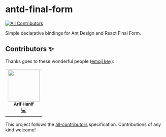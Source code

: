 # antd-final-form
<!-- ALL-CONTRIBUTORS-BADGE:START - Do not remove or modify this section -->

[![All Contributors](https://img.shields.io/badge/all_contributors-1-orange.svg?style=flat-square)](#contributors)

<!-- ALL-CONTRIBUTORS-BADGE:END -->
Simple declarative bindings for Ant Design and React Final Form. 

## Contributors ✨

Thanks goes to these wonderful people ([emoji key](https://allcontributors.org/docs/en/emoji-key)):

<!-- ALL-CONTRIBUTORS-LIST:START - Do not remove or modify this section -->
<!-- prettier-ignore-start -->
<!-- markdownlint-disable -->
<table>
  <tr>
    <td align="center"><a href="https://github.com/arif-hanif"><img src="https://avatars1.githubusercontent.com/u/8672758?v=4" width="100px;" alt=""/><br /><sub><b>Arif Hanif</b></sub></a><br /><a href="https://github.com/intelsnap/antd-final-form/commits?author=arif-hanif" title="Code">💻</a></td>
  </tr>
</table>

<!-- markdownlint-enable -->
<!-- prettier-ignore-end -->
<!-- ALL-CONTRIBUTORS-LIST:END -->

This project follows the [all-contributors](https://github.com/all-contributors/all-contributors) specification. Contributions of any kind welcome!
